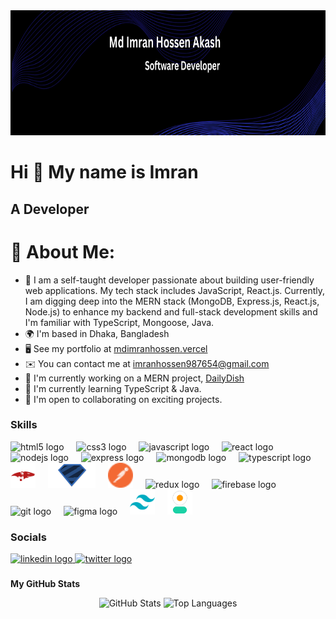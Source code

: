<div align="center">
  <img height="200" src="https://github.com/m-im-ha/m-im-ha/blob/main/github_banner.png"  />
</div>

Hi 👋 My name is Imran
===============================

A Developer 
-----------------------------
# 💫 About Me:

* 💼 I am a self-taught developer passionate about building user-friendly web applications. My tech stack includes JavaScript, React.js. Currently, I am digging deep into the MERN stack (MongoDB, Express.js, React.js, Node.js) to enhance my backend and full-stack development skills and I'm familiar with TypeScript, Mongoose, Java.
* 🌍  I'm based in Dhaka, Bangladesh
* 🖥️  See my portfolio at [mdimranhossen.vercel](https://mdimranhossen.vercel.app/)
* ✉️  You can contact me at [imranhossen987654@gmail.com](mailto:imranhossen987654@gmail.com)
* 🚀  I'm currently working on a MERN project, [DailyDish](https://dailydish-1f0f4.web.app/)
* 🧠  I'm currently learning TypeScript & Java.
* 🤝  I'm open to collaborating on exciting projects.

### Skills

<div align="left">
  <img src="https://cdn.jsdelivr.net/gh/devicons/devicon/icons/html5/html5-original.svg" height="40" alt="html5 logo"  />
  <img width="12" />
  <img src="https://cdn.jsdelivr.net/gh/devicons/devicon/icons/css3/css3-original.svg" height="40" alt="css3 logo"  />
  <img width="12" />
  <img src="https://cdn.jsdelivr.net/gh/devicons/devicon/icons/javascript/javascript-original.svg" height="40" alt="javascript logo"  />
  <img width="12" />
  <img src="https://cdn.jsdelivr.net/gh/devicons/devicon/icons/react/react-original.svg" height="40" alt="react logo"  />
  <img width="12" />
  <img src="https://cdn.jsdelivr.net/gh/devicons/devicon/icons/nodejs/nodejs-original.svg" height="40" alt="nodejs logo"  />
  <img width="12" />
  <img src="https://cdn.jsdelivr.net/gh/devicons/devicon/icons/express/express-original.svg" height="40" alt="express logo"  />
  <img width="12" />
  <img src="https://cdn.jsdelivr.net/gh/devicons/devicon/icons/mongodb/mongodb-original.svg" height="40" alt="mongodb logo"  />
  <img width="12" />
  <img src="https://cdn.jsdelivr.net/gh/devicons/devicon/icons/typescript/typescript-original.svg" height="40" alt="typescript logo"  />
  <img width="12" />
  <img src="icons/mongoose.png" height="40" alt="mongoose logo" />
  <img width="12" />
  <img src="icons/zod.png" height="40" alt="zod logo" />
  <img width="12" />
  <img src="icons/postman.png" height="40" alt="postman logo" />
  <img width="12" />
  <img src="https://cdn.jsdelivr.net/gh/devicons/devicon/icons/redux/redux-original.svg" height="40" alt="redux logo"  />
  <img width="12" />
  <img src="https://cdn.jsdelivr.net/gh/devicons/devicon/icons/firebase/firebase-plain.svg" height="40" alt="firebase logo"  />
  <img width="12" />
  <img src="https://cdn.jsdelivr.net/gh/devicons/devicon/icons/git/git-original.svg" height="40" alt="git logo"  />
  <img width="12" />
  <img src="https://cdn.jsdelivr.net/gh/devicons/devicon/icons/figma/figma-original.svg" height="40" alt="figma logo"  />
  <img width="12" />
  <img src="icons/tailwindss.png" height="40" alt="tailwind logo" />
  <img width="12" />
  <img src="icons/daisyui.png" height="40" alt="daisyui logo" />
  <img width="12" />
</div>



### Socials

<div align="left">
  <a href="https://www.linkedin.com/in/md-imran-hossen-akash-865b2b2b1/" target="_blank">
    <img src="https://raw.githubusercontent.com/maurodesouza/profile-readme-generator/master/src/assets/icons/social/linkedin/default.svg" width="52" height="40" alt="linkedin logo"  />
  </a>
  <a href="https://x.com/m_im_ha" target="_blank">
    <img src="https://raw.githubusercontent.com/maurodesouza/profile-readme-generator/master/src/assets/icons/social/twitter/default.svg" width="52" height="40" alt="twitter logo"  />
  </a>
</div>

###

<b>My GitHub Stats</b>

<div align="center">
  <img src="https://github-readme-stats.vercel.app/api?username=m-im-ha&&show_icons=true&theme=radical" alt="GitHub Stats" width="400"/>
  <img src="https://github-readme-stats.vercel.app/api/top-langs?username=m-im-ha&layout=compact&theme=radical" alt="Top Languages" width="400"/>
</div>
